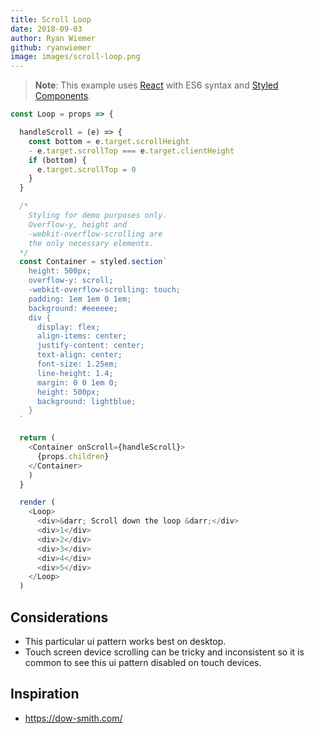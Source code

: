 ```yaml
---
title: Scroll Loop
date: 2018-09-03
author: Ryan Wiemer
github: ryanwiemer
image: images/scroll-loop.png
---
```


> **Note**: This example uses [React](https://reactjs.org/) with ES6 syntax and [Styled Components](https://www.styled-components.com/).

```javascript
const Loop = props => {

  handleScroll = (e) => {
    const bottom = e.target.scrollHeight
    - e.target.scrollTop === e.target.clientHeight
    if (bottom) {
      e.target.scrollTop = 0
    }
  }

  /*
    Styling for demo purposes only.
    Overflow-y, height and
    -webkit-overflow-scrolling are
    the only necessary elements.
  */
  const Container = styled.section`
    height: 500px;
    overflow-y: scroll;
    -webkit-overflow-scrolling: touch;
    padding: 1em 1em 0 1em;
    background: #eeeeee;
    div {
      display: flex;
      align-items: center;
      justify-content: center;
      text-align: center;
      font-size: 1.25em;
      line-height: 1.4;
      margin: 0 0 1em 0;
      height: 500px;
      background: lightblue;
    }
  `

  return (
    <Container onScroll={handleScroll}>
      {props.children}  
    </Container>
    )
  }

  render (
    <Loop>
      <div>&darr; Scroll down the loop &darr;</div>
      <div>1</div>
      <div>2</div>
      <div>3</div>
      <div>4</div>
      <div>5</div>
    </Loop>
  )
```

## Considerations
* This particular ui pattern works best on desktop.  
* Touch screen device scrolling can be tricky and inconsistent so it is common to see this ui pattern disabled on touch devices.

## Inspiration
* https://dow-smith.com/
